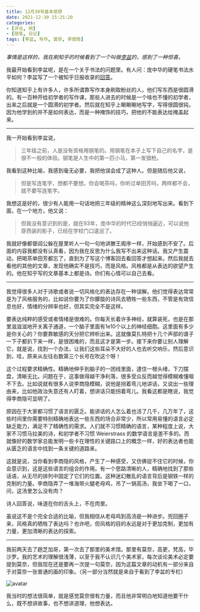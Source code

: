 ```yaml
---
title: 12月30号基本感想
date: 2021-12-30 15:25:20
categories: 
- [评论, 网]
- [随笔, 日记]
tags: [李盆, 写作, 莫奈, 李商隐]
---
```


*事情是这样的，我在刷知乎的时候看到了一个叫做[李盆](https://www.zhihu.com/people/li-pen)的，感到了一种惊喜。*

我最开始看到李盆呢，是在一个关于书法的问题里。有人问：庞中华的硬笔书法水平如何？李盆写了一个被知乎日报收录的[回答](https://www.zhihu.com/question/26392574/answer/32660205)。

你知道知乎上有许多人，许多所谓靠写作本身刷取粉丝的人，他们写东西是很圆滑的。有一百种开给初学者的写作课，那些人进去的时候是一个啥也不懂的初学者，出来之后就是一个圆滑的初学者。然后就在知乎上唰唰唰地写字，写得很圆很钝，因为他学到的并不是如何表达，而是一种掩饰的技巧，把他的不能表达给掩盖起来。

<!--more-->

----

我一开始看到李盆说，

> 三年级之前，人是没有资格用钢笔的。用钢笔在本子上写下自己的名字，是很不一般的体验。钢笔是人生中的第一匹小马，第一发猎枪。

我看到这种比喻，我感到毫无必要，我把他误会成了这种人。但是随后他又说，

> 但是写连笔字，想都不要想。你会喝茶吗，你听过单田芳吗，两样都不会，就不要写连笔字。

我想这是好的，很少有人能用一句话地把三年级的精神这么深刻地写出来。看到下面，在一个地方，他又说：

> 但我没有意识到的是，就在93年，庞中华的时代已经悄悄逼近，可以说他穿西装的影子，已经在学校门口逡巡了。

我就好像都督阎公躲在屋里听人一句一句地讲滕王阁序一样，开始感到不安了。后面的内容我都没有认真看，因为我在反思为什么我写不出来这种话。我又产生震动，把喝茶单田芳都忘了，直到为了写这个博客回去看回答才想起来。然后我就去看他的其他的文章，发现他确实不是技巧，而是风格。风格都是从表达的欲望产生的。他在知乎写的文章基本上都是诗。你们有心情可以自己去看。

----

我觉得很多人对于诗歌或者说一切风格化的表达存在一种误解。他们觉得表达常常是为了风格服务的，比如说你要为了你朦胧的诗风去牺牲一些东西，不管是有效信息也好，情绪的分辨率也好，但其实完全不是这样。

要表达纯粹的感受或者情绪是很难的。你每天长着许多神经，就算装死，也是在那里滋滋滋地开关离子通道，一个脑子里面有1e10个以上的神经细胞。这里面有多少是你关心的？你要靠敏感的天分把它辨析出来。这就像莫扎特把十几个声部的谱子一下子都扒下来一样，是很困难的，而且这才是第一步。接下来你要让别人理解它，就是说，找到一个办法，让我们这些耳朵不大好的人也去听交响乐，然后意识到，哇，原来从左往右数第三个长号在吹这个呀！

这个过程要求精确性。精确地伸手到脑子的一团线里面，逮住一根头绪，下刀摆盘，清晰无比。问题在于，这事做得越干净利落，很多受众反而越觉得模糊难懂咽不下去。比如说就有很多人说李商隐模糊，说他是拐着弯儿地讲话，又说出一些理由来，比如他政治失意还有人盯着，想讲话只能拐着弯儿。我看这都是瞎说，我觉得李商隐可显明了。

原因在于大家都习惯了语言的匮乏。能讲话的人怎么着也活了几千，几万年了，这些时间里你需要特别精确地表达一些东西的场合非常少，所以常用易懂的语言必定缺乏能力，满足不了精确性的需求。人们就不习惯精确的语言，某种程度上说，大家不习惯马拉美的诗，和初学者不习惯 Weierstrass 的数学语言是差不多的。而就像好的数学家总能发明一些卡在理性的关键路口上的概念一样，好的表达者也能从匮乏的语言中找到一条关键的道路来。

这就是说，当你看到李商隐的风格，产生了一种感受，又仿佛捉不住它的时候，你会意识到，这是这些语言的组合的作用。有一个思路清晰的人，精确地找到了那些话语，从无尽的排列中固定了它们的位置。这种迷幻散乱的语言背后是钢铁一样的克制的力量。李商隐弄了一堆海带火腿老母鸡，吊了一锅高汤，我坐下喝了一口，问，这汤里怎么没有肉？

诗人回答说，味道在你的舌头上，不在肉里。

虽说这不是个完全合适的比喻，但我相信从老母鸡到高汤是一种进步。兜回圈子来，风格真的牺牲了表达吗？也许吧，但风格的目的永远是对于更加克制，更加有力量，更加清晰的表达的探索。

----

我前两天去了趟芝加哥，第一次去了那里的美术馆。那里有莫奈，高更，梵高，毕沙罗。我的艺术的理解很浅薄，以至于我不认识几个美术家，每次谈论美术必定要提到莫奈，但我现在还是要再一次提一句莫奈，因为这篇文章的动机有一部分来自于对莫奈一张普通的画的印象。（另一部分当然就是来自于看到了李盆的专栏）

![avatar](https://github.com/ClaudioMarchisio/ClaudioMarchisio.github.io/blob/hexo/source/_posts/2021-12-20/monet.jpg?raw=true)

我当时的想法很简单，就是感觉莫奈很有力量，而且他非常明白地知道他要干什么，既不想讲故事，也不想讲道理，他想表达。
